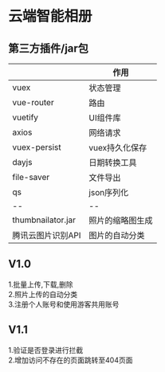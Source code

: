 # 云端智能相册

## 第三方插件/jar包

|  | 作用 |
|--|--|
| vuex | 状态管理 |
| vue-router | 路由 |
| vuetify | UI组件库 |
| axios | 网络请求 |
| vuex-persist | vuex持久化保存 |
| dayjs | 日期转换工具 |
| file-saver | 文件导出 |
| qs | json序列化 |
|--|--|
| thumbnailator.jar | 照片的缩略图生成 |
| 腾讯云图片识别API | 图片的自动分类 |

## V1.0
1.批量上传,下载,删除  
2.照片上传的自动分类  
3.注册个人账号和使用游客共用账号

## V1.1
1.验证是否登录进行拦截  
2.增加访问不存在的页面跳转至404页面
